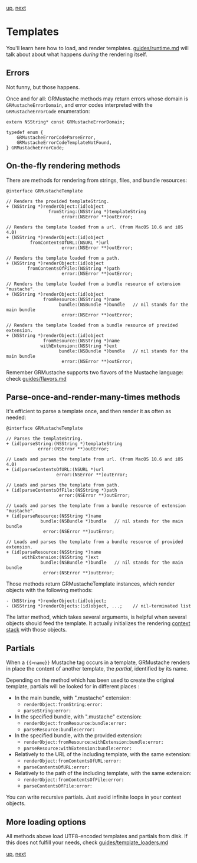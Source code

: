 [up](../../../../GRMustache), [next](runtime.md)

Templates
=========

You'll learn here how to load, and render templates. [guides/runtime.md](runtime.md) will talk about about what happens *during* the rendering itself.

Errors
------

Not funny, but those happens.

Once and for all: GRMustache methods may return errors whose domain is `GRMustacheErrorDomain`, and error codes interpreted with the `GRMustacheErrorCode` enumeration:

    extern NSString* const GRMustacheErrorDomain;
    
    typedef enum {
        GRMustacheErrorCodeParseError,
        GRMustacheErrorCodeTemplateNotFound,
    } GRMustacheErrorCode;

On-the-fly rendering methods
----------------------------

There are methods for rendering from strings, files, and bundle resources:
    
    @interface GRMustacheTemplate
    
    // Renders the provided templateString.
    + (NSString *)renderObject:(id)object
                    fromString:(NSString *)templateString
                         error:(NSError **)outError;
    
    // Renders the template loaded from a url. (from MacOS 10.6 and iOS 4.0)
    + (NSString *)renderObject:(id)object
             fromContentsOfURL:(NSURL *)url
                         error:(NSError **)outError;
    
    // Renders the template loaded from a path.
    + (NSString *)renderObject:(id)object
            fromContentsOfFile:(NSString *)path
                         error:(NSError **)outError;
    
    // Renders the template loaded from a bundle resource of extension "mustache".
    + (NSString *)renderObject:(id)object
                  fromResource:(NSString *)name
                        bundle:(NSBundle *)bundle   // nil stands for the main bundle
                         error:(NSError **)outError;
    
    // Renders the template loaded from a bundle resource of provided extension.
    + (NSString *)renderObject:(id)object
                  fromResource:(NSString *)name
                 withExtension:(NSString *)ext
                        bundle:(NSBundle *)bundle   // nil stands for the main bundle
                         error:(NSError **)outError;

Remember GRMustache supports two flavors of the Mustache language: check [guides/flavors.md](flavors.md)

Parse-once-and-render-many-times methods
----------------------------------------

It's efficient to parse a template once, and then render it as often as needed:

    @interface GRMustacheTemplate
    
    // Parses the templateString.
    + (id)parseString:(NSString *)templateString
                error:(NSError **)outError;
    
    // Loads and parses the template from url. (from MacOS 10.6 and iOS 4.0)
    + (id)parseContentsOfURL:(NSURL *)url
                       error:(NSError **)outError;
    
    // Loads and parses the template from path.
    + (id)parseContentsOfFile:(NSString *)path
                        error:(NSError **)outError;
    
    // Loads and parses the template from a bundle resource of extension "mustache".
    + (id)parseResource:(NSString *)name
                 bundle:(NSBundle *)bundle   // nil stands for the main bundle
                  error:(NSError **)outError;
    
    // Loads and parses the template from a bundle resource of provided extension.
    + (id)parseResource:(NSString *)name
          withExtension:(NSString *)ext
                 bundle:(NSBundle *)bundle   // nil stands for the main bundle
                  error:(NSError **)outError;

Those methods return GRMustacheTemplate instances, which render objects with the following methods:

    - (NSString *)renderObject:(id)object;
    - (NSString *)renderObjects:(id)object, ...;    // nil-terminated list

The latter method, which takes several arguments, is helpful when several objects should feed the template. It actually initializes the rendering [context stack](runtime/context_stack.md) with those objects.

Partials
--------

When a `{{>name}}` Mustache tag occurs in a template, GRMustache renders in place the content of another template, the *partial*, identified by its name.

Depending on the method which has been used to create the original template, partials will be looked for in different places :

- In the main bundle, with ".mustache" extension:
    - `renderObject:fromString:error:`
    - `parseString:error:`
- In the specified bundle, with ".mustache" extension:
    - `renderObject:fromResource:bundle:error:`
    - `parseResource:bundle:error:`
- In the specified bundle, with the provided extension:
    - `renderObject:fromResource:withExtension:bundle:error:`
    - `parseResource:withExtension:bundle:error:`
- Relatively to the URL of the including template, with the same extension:
    - `renderObject:fromContentsOfURL:error:`
    - `parseContentsOfURL:error:`
- Relatively to the path of the including template, with the same extension:
    - `renderObject:fromContentsOfFile:error:`
    - `parseContentsOfFile:error:`

You can write recursive partials. Just avoid infinite loops in your context objects.

More loading options
--------------------

All methods above load UTF8-encoded templates and partials from disk. If this does not fulfill your needs, check [guides/template_loaders.md](template_loaders.md)

[up](../../../../GRMustache), [next](runtime.md)
